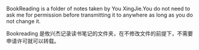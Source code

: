 BookReading is a folder of  notes taken by You XingJie.You do not need to ask me for permission before transmitting it to anywhere as long as you do not change it.

Bookreading 是攸兴杰记录读书笔记的文件夹，在不修改文件的前提下，不需要申请许可就可以转载。
